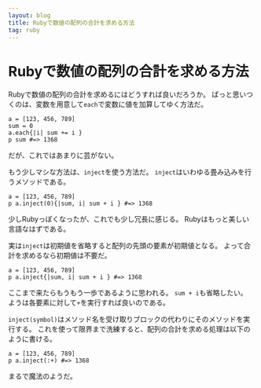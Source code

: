 ```yaml
---
layout: blog
title: Rubyで数値の配列の合計を求める方法
tag: ruby
---
```


# Rubyで数値の配列の合計を求める方法

Rubyで数値の配列の合計を求めるにはどうすれば良いだろうか。
ぱっと思いつくのは、変数を用意して`each`で変数に値を加算してゆく方法だ。

~~~~
a = [123, 456, 789]
sum = 0
a.each{|i| sum += i }
p sum #=> 1368
~~~~

だが、これではあまりに芸がない。

もう少しマシな方法は、`inject`を使う方法だ。
`inject`はいわゆる畳み込みを行うメソッドである。

~~~~
a = [123, 456, 789]
p a.inject(0){|sum, i| sum + i } #=> 1368
~~~~

少しRubyっぽくなったが、これでも少し冗長に感じる。
Rubyはもっと美しい言語なはずである。

実は`inject`は初期値を省略すると配列の先頭の要素が初期値となる。
よって合計を求めるなら初期値は不要だ。

~~~~
a = [123, 456, 789]
p a.inject{|sum, i| sum + i } #=> 1368
~~~~

ここまで来たらもうもう一歩であるように思われる。
`sum + i`も省略したい。
ようは各要素に対して`+`を実行すれば良いのである。

`inject(symbol)`はメソッド名を受け取りブロックの代わりにそのメソッドを実行する。
これを使って限界まで洗練すると、配列の合計を求める処理は以下のように書ける。

~~~~
a = [123, 456, 789]
p a.inject(:+) #=> 1368
~~~~

まるで魔法のようだ。
